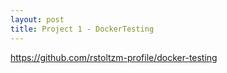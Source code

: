 ```yaml
---
layout: post
title: Project 1 - DockerTesting
---
```


https://github.com/rstoltzm-profile/docker-testing